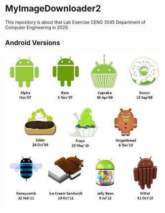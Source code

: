 # MyImageDownloader2
This repository is about that Lab Exercise CENG 3545 Department of Computer Engineering in 2020.

## Android Versions
![alt text](https://github.com/mfurkan60/MyAndroidAdventure/blob/main/android.jpg?raw=true)
